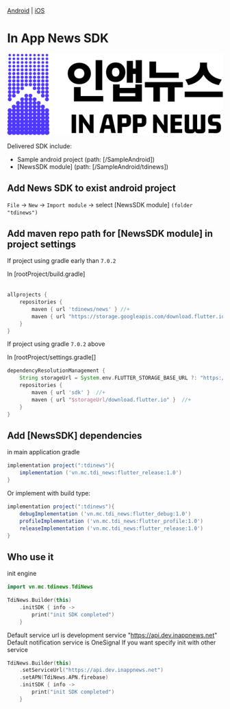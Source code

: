 [Android](https://github.com/kaivumetacrew/Readme/blob/nsdkaos) | [iOS](https://github.com/kaivumetacrew/Readme/blob/main/README_ios.md)

# In App News SDK
![logo_ko](https://raw.githubusercontent.com/kaivumetacrew/Readme/main/assets/logo_ko.png)

Delivered SDK include:

- Sample android project (path: [/SampleAndroid])
- [NewsSDK module] (path: [/SampleAndroid/tdinews])


## Add News SDK to exist android project

`File` -> `New` -> `Import module` -> select [NewsSDK module] `(folder "tdinews")`

## Add maven repo path for [NewsSDK module] in project settings

If project using gradle early than `7.0.2`

In [rootProject/build.gradle]

```groovy

allprojects {
    repositories {
        maven { url 'tdinews/news' } //+
        maven { url "https://storage.googleapis.com/download.flutter.io" } //+
    }
}

```

If project using gradle `7.0.2` above

In [rootProject/settings.gradle[]

```groovy
dependencyResolutionManagement {
    String storageUrl = System.env.FLUTTER_STORAGE_BASE_URL ?: "https://storage.googleapis.com" //+
    repositories {
        maven { url 'sdk' }  //+
        maven { url "$storageUrl/download.flutter.io" }  //+
    }
}

```

## Add [NewsSDK] dependencies

in main application gradle
```groovy
implementation project(":tdinews"){
    implementation ('vn.mc.tdi_news:flutter_release:1.0')
}
```

Or implement with build type:
```groovy
implementation project(":tdinews"){
    debugImplementation ('vn.mc.tdi_news:flutter_debug:1.0')
    profileImplementation ('vn.mc.tdi_news:flutter_profile:1.0')
    releaseImplementation ('vn.mc.tdi_news:flutter_release:1.0')
}
```

## Who use it
init engine
```kotlin
import vn.mc.tdinews.TdiNews
```

```kotlin
TdiNews.Builder(this)
    .initSDK { info ->
        print("init SDK completed")
    }
```

Default service url is development service "https://api.dev.inappnews.net"
Default notification service is OneSignal
If you want specify init with other service

```kotlin
TdiNews.Builder(this)
    .setServiceUrl("https://api.dev.inappnews.net")
    .setAPN(TdiNews.APN.firebase)
    .initSDK { info ->
        print("init SDK completed")
    }
```